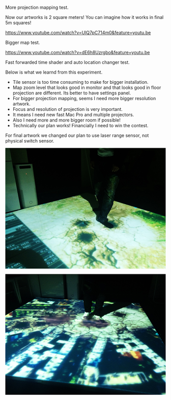 More projection mapping test.

Now our artworks is 2 square meters! You can imagine how it works in final 5m squares!



https://www.youtube.com/watch?v=UlQ7pC714m0&feature=youtu.be

Bigger map test.


https://www.youtube.com/watch?v=dE6h8Uzrgbo&feature=youtu.be

Fast forwarded time shader and auto location changer test.


Below is what we learnd from this experiment.

 - Tile sensor is too time consuming to make for bigger installation.
 - Map zoom level that looks good in monitor and that looks good in floor projection are different. Its better to have settings panel.
 - For bigger projection mapping, seems I need more bigger resolution artwork.
 - Focus and resolution of projection is very important.
 - It means I need new fast Mac Pro and multiple projectors.
 - Also I need more and more bigger room if possible!
 - Technically our plan works! Financially I need to win the contest.
 

For final artwork we changed our plan to use laser range sensor, not physical switch sensor.


![Exhibition Sketch](../project_images/sketches/sketch_036.jpg?raw=true "Example Image")

![Exhibition Sketch](../project_images/sketches/sketch_037.jpg?raw=true "Example Image")
